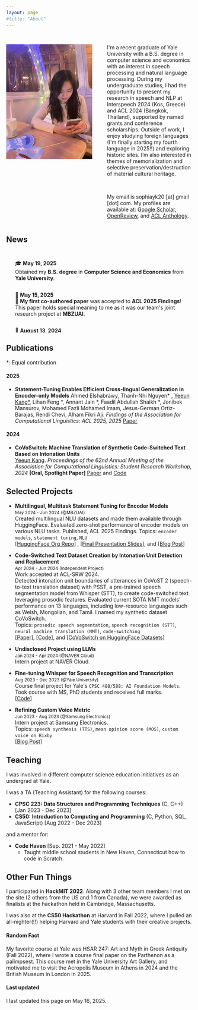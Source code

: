```yaml
---
layout: page
#title: "About"
---
```


<div style="display: flex;" class='author-profile'>
    <div style="flex: 50%; padding-right: 20px;">
        <!-- Left Column Content -->
        <h2></h2>
          <img src="/assets/images/profilepic.jpg"> 
    </div>
    <div style="flex: 50%; padding-left: 20px;">
        <!-- Right Column Content -->
        <h2></h2>
        <p>
        I'm a recent graduate of Yale University with a B.S. degree in computer science and economics with an interest in speech processing and natural language processing. During my undergraduate studies, I had the opportunity to present my research in speech and NLP at Interspeech 2024 (Kos, Greece) and ACL 2024 (Bangkok, Thailand), supported by named grants and conference scholarships. Outside of work, I enjoy studying foreign languages (I'm finally starting my fourth language in 2025!!) and exploring historic sites. I’m also interested in themes of memorialization and selective preservation/destruction of material cultural heritage.
        </p>
        <br/>
        <p>
        My email is sophiayk20 [at] gmail [dot] com.
        My profiles are available at: <a href="https://scholar.google.com/citations?user=HSrWfxoAAAAJ&hl=en">Google Scholar</a>, <a href="https://openreview.net/profile?id=~Yeeun_Kang1">OpenReview</a>, and <a href="https://aclanthology.org/people/y/yeeun-kang/">ACL Anthology</a>.
        </p>
    </div>
</div>

## News
<div style="height: 200px; overflow-y: scroll; padding: 10px;">

<div style="padding: 1em;">
  🎓 <strong>May 19, 2025</strong><br>
  Obtained my <strong>B.S. degree</strong> in <strong>Computer Science and Economics</strong> from <strong>Yale University</strong>.
</div>

<div style="padding: 1em;">
  📄 <strong>May 15, 2025</strong><br>
  🎉 <strong>My first co-authored paper</strong> was accepted to <strong>ACL 2025 Findings</strong>!<br>
  This paper holds special meaning to me as it was our team's joint research project at <strong>MBZUAI</strong>.
</div>

<div style="padding: 1em;">
  🌟 <strong>August 13, 2024</strong><br>
  <strong>CoVoSwitch</strong> was selected as a <em>Spotlight Paper</em> at the <strong>ACL 2024 Student Research Workshop</strong>.<br>
  🧾 Gave a <strong>poster presentation</strong> on <strong>August 11</strong> and an <strong>oral presentation</strong> on <strong>August 12</strong>!
</div>

<div style="padding: 1em;">
  📝 <strong>July 9, 2024</strong><br>
  <strong>My first paper</strong> was accepted to the <strong>Student Research Workshop</strong> at <strong>ACL 2024</strong>.<br>
  ✈️ I was also awarded a <strong>travel grant</strong> to attend ACL in person in Bangkok, Thailand.<br>
</div>

<div style="padding: 1em;">
  🏅 <strong>June 26, 2024</strong><br>
  Our team of 5 (from the U.S., China, India, and Vietnam) at <strong>MBZUAI UGRIP</strong> received the <strong>Best Team Award</strong> from <strong>Prof. Timothy Baldwin</strong>, Provost of MBZUAI.<br>
  🥇 Ranked <strong>1st out of 9</strong> ML/CV/NLP teams for research content on <strong>multilingual, multitask statement tuning of encoder models</strong>.
</div>

<div style="padding: 1em;">
  🗣️ <strong>June 6, 2024</strong><br>
  Accepted to <strong>Interspeech YFRSW 2024</strong>!<br>
  🎤 Awarded a <strong>scholarship</strong> to attend and present my <strong>speech processing research</strong> at <strong>Interspeech 2024</strong> in <strong>Kos, Greece</strong>.
</div>

</div>

## Publications
*: Equal contribution

#### 2025
- **Statement-Tuning Enables Efficient Cross-lingual Generalization in Encoder-only Models**
  Ahmed Elshabrawy, Thanh-Nhi Nguyen* , <u>Yeeun Kang*</u>, Lihan Feng *, Annant Jain *, Faadil Abdullah Shaikh *, Jonibek Mansurov, Mohamed Fazli Mohamed Imam, Jesus-German Ortiz-Barajas, Rendi Chevi, Alham Fikri Aji.
  *Findings of the Association for Computational Linguistics: ACL 2025, 2025*
  [Paper](https://arxiv.org/pdf/2506.01592)

#### 2024

- **CoVoSwitch: Machine Translation of Synthetic Code-Switched Text Based on Intonation Units**  
  <u>Yeeun Kang</u>.
  *Proceedings of the 62nd Annual Meeting of the Association for Computational Linguistics: Student Research Workshop, 2024*  **[Oral, Spotlight Paper]**
  [Paper](https://aclanthology.org/2024.acl-srw.40/) and [Code](https://github.com/sophiayk20/covoswitch)

## Selected Projects
- **Multilingual, Multitask Statement Tuning for Encoder Models**   
  <small>May 2024 - Jun 2024 (@MBZUAI)</small>     
  Created multilingual NLU datasets and made them available through HuggingFace. Evaluated zero-shot performance of encoder models on various NLU tasks. Published, ACL 2025 Findings.
  Topics: `encoder models`, `statement tuning`, `NLU`   
  [[HuggingFace Org Repo]](https://huggingface.co/mbzuai-ugrip-statement-tuning)
  , [[Final Presentation Slides]](), and [[Blog Post]]()       

- **Code-Switched Text Dataset Creation by Intonation Unit Detection and Replacement**   
  <small>Apr 2024 - Jun 2024 (Independent Project)</small>   
  Work accepted at ACL-SRW 2024.    
  Detected intonation unit boundaries of utterances in CoVoST 2 (speech-to-text translation dataset) with PSST, a pre-trained speech segmentation model from Whisper (STT), to create code-switched text leveraging prosodic features. Evaluated current SOTA NMT models' performance on 13 languages, including low-resource languages such as Welsh, Mongolian, and Tamil. I named my synthetic dataset CoVoSwitch.          
  Topics: `prosodic speech segmentation`, `speech recognition (STT)`, `neural machine translation (NMT)`, `code-switching`    
  [[Paper]](https://arxiv.org/abs/2407.14295), [[Code]](https://github.com/sophiayk20/covoswitch), and [[CoVoSwitch on HuggingFace Datasets]]()   

- **Undisclosed Project using LLMs**  
  <small>Jan 2024 - Apr 2024 (@NAVER Cloud)</small>   
  Intern project at NAVER Cloud.    

- **Fine-tuning Whisper for Speech Recognition and Transcription**  
  <small>Aug 2023 - Dec 2023 (@Yale University)</small>     
  Course final project for Yale's `CPSC 488/588: AI Foundation Models`. Took course with MS, PhD students and received full marks.    
  [[Code]](https://github.com/sophiayk20/whisper-asr)

- **Refining Custom Voice Metric**  
  <small>Jun 2023 - Aug 2023 (@Samsung Electronics)</small>       
  Intern project at Samsung Electronics.    
  Topics: `speech synthesis (TTS)`, `mean opinion score (MOS)`, `custom voice on Bixby`   
  [[Blog Post]](http://sophiayk20.github.io/2023/08/17/an-exploration-into-tts/)    





## Teaching
I was involved in different computer science education initiatives as an undergrad at Yale.

I was a TA (Teaching Assistant) for the following courses:
- **CPSC 223: Data Structures and Programming Techniques** (C, C++) [Jan 2023 - Dec 2023]
- **CS50: Introduction to Computing and Programming** (C, Python, SQL, JavaScript) [Aug 2022 - Dec 2023]

and a mentor for:
- **Code Haven** [Sep. 2021 - May 2022]
  - Taught middle school students in New Haven, Connecticut how to code in Scratch. 


## Other Fun Things
I participated in **HackMIT 2022**. Along with 3 other team members I met on the site (2 others from the US and 1 from Canada), we were awarded as finalists at the hackathon held in Cambridge, Massachusetts. 

I was also at the **CS50 Hackathon** at Harvard in Fall 2022, where I pulled an all-nighter(!!) helping Harvard and Yale students with their creative projects.

#### Random Fact
My favorite course at Yale was HSAR 247: Art and Myth in Greek Antiquity (Fall 2022), where I wrote a course final paper on the Parthenon as a palimpsest. This course met in the Yale University Art Gallery, and motivated me to visit the Acropolis Museum in Athens in 2024 and the British Museum in London in 2025.

#### Last updated
I last updated this page on May 16, 2025.